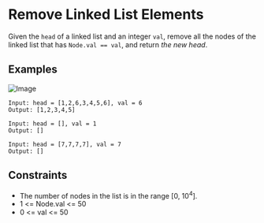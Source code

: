 # Remove Linked List Elements
Given the `head` of a linked list and an integer `val`, remove all the nodes of the linked list that has `Node.val == val`, and return <i>the new head</i>.

## Examples
![Image](https://assets.leetcode.com/uploads/2021/03/06/removelinked-list.jpg)
```
Input: head = [1,2,6,3,4,5,6], val = 6
Output: [1,2,3,4,5]
```
```
Input: head = [], val = 1
Output: []
```
```
Input: head = [7,7,7,7], val = 7
Output: []
```

## Constraints
* The number of nodes in the list is in the range [0, 10<sup>4</sup>].
* 1 <= Node.val <= 50
* 0 <= val <= 50
